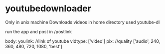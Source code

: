 # youtubedownloader

Only in unix machine
Downloads videos in home directory
used youtube-dl

run the app and post in /postlink

body:
 youlink: //link of youtube
 vidtype: ['video']
 pix: //quality ['audio', 240, 360, 480, 720, 1080, 'best']
